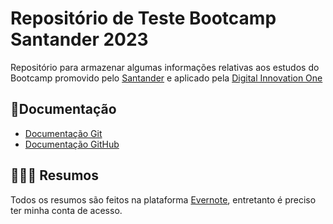 
# Repositório de Teste Bootcamp Santander 2023

Repositório para armazenar algumas informações relativas aos estudos do Bootcamp promovido pelo [Santander](https://www.santander.com.br/) e aplicado pela [Digital Innovation One](https://www.dio.me/en)

## 📄Documentação 
- [Documentação Git](https://git-scm.com/doc)
- [Documentação GitHub](https://docs.github.com/en/get-started)

## 👨🏾‍💻 Resumos 
Todos os resumos são feitos na plataforma [Evernote](https://www.evernote.com/client/web?login=true#/notebook/4f863576-a952-b213-84b7-2981e87c5843/note/859e144f-135a-6e83-fb6e-3ec47c3ace30), entretanto é preciso ter minha conta de acesso.